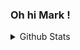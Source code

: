 ### Oh hi Mark !

<details>
  <summary>Github Stats</summary>
  
  ![Top Languages](https://github-readme-stats.vercel.app/api/top-langs/?username=phinner&show_icons=true&hide_border=true&count_private=true&langs_count=5)
  ![Top Languages](https://github-readme-stats.vercel.app/api/top-langs/?username=xpdustry&show_icons=true&hide_border=true&count_private=true&langs_count=5)
</details>
